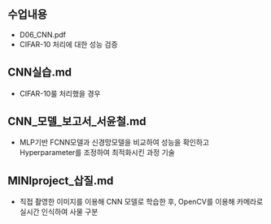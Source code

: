 ## 수업내용
* D06_CNN.pdf
* CIFAR-10 처리에 대한 성능 검증
## CNN실습.md
* CIFAR-10룰 처리했을 경우 
## CNN_모델_보고서_서윤철.md
* MLP기반 FCNN모델과 신경망모델을 비교하여 성능을 확인하고 Hyperparameter를 조정하여 최적화시킨 과정 기술
## MINIproject_삽질.md
* 직접 촬영한 이미지를 이용해 CNN 모델로 학습한 후, OpenCV를 이용해 카메라로 실시간 인식하여 사물 구분
